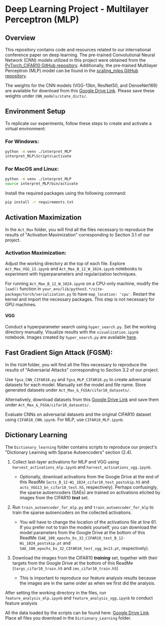 # Deep Learning Project - Multilayer Perceptron (MLP)

## Overview
This repository contains code and resources related to our international conference paper on deep learning. The pre-trained Convolutional Neural Network (CNN) models utilized in this project were obtained from the [PyTorch_CIFAR10 GitHub repository](https://github.com/huyvnphan/PyTorch_CIFAR10). Additionally, the pre-trained Multilayer Perceptron (MLP) model can be found in the [scaling_mlps GitHub repository](https://github.com/gregorbachmann/scaling_mlps).

The weights for the CNN models (VGG-13bn, ResNet50, and DenseNet169) are available for download from this [Google Drive Link](https://drive.google.com/drive/u/3/folders/16114hZHtzcx3UXa2FMGlNGh-jTjWB-cz). Please save these weights under `CNN_models/state_dicts/`.

## Environment Setup
To replicate our experiments, follow these steps to create and activate a virtual environment:

### For Windows:
```bash
python -m venv ./interpret_MLP
interpret_MLP\Scripts\activate
```

### For MacOS and Linux:
```bash
python -m venv ./interpret_MLP
source interpret_MLP/bin/activate
```

Install the required packages using the following command:
```bash
pip install -r requirements.txt
```

## Activation Maximization
In the `Act_Max` folder, you will find all the files necessary to reproduce the results of "Activation Maximization" corresponding to Section 3.1 of our project.

### Activation Maximization:
Adjust the working directory at the top of each file. Explore `Act_Max_VGG_13.ipynb` and `Act_Max_B_12_W_1024.ipynb` notebooks to experiment with hyperparameters and regularization techniques.

For running `Act_Max_B_12_W_1024.ipynb` on a CPU-only machine, modify the `load()` function in `your_env/lib/python3.*/site-package/torch/serialization.py` to have `map_location: 'cpu'`. Restart the kernel and import the necessary packages. This step is not necessary for GPU machines.

#### VGG
Conduct a hyperparameter search using `hyper_search.py`. Set the working directory manually. Visualize results with the `visualization.ipynb` notebook. Images created by `hyper_search.py` are available [here](https://drive.google.com/drive/u/3/folders/1FUrYC6vDdn8mwtCxXlNihVu6dKQtxJk3).

## Fast Gradient Sign Attack (FGSM):
In the `FGSM` folder, you will find all the files necessary to reproduce the results of "Adversarial Attacks" corresponding to Section 3.2 of our project.

Use `fgsa_CNN_CIFAR10.py` and `fgsa_MLP_CIFAR10.py` to create adversarial datasets for each model. Manually set the model and file name. Store generated datasets under `Act_Max_&_FGSA/cifar10_datasets/`.

Alternatively, download datasets from this [Google Drive Link](https://drive.google.com/drive/u/3/folders/16mf4ZqYUmD8vvn82w1l78DJBiVik75gQ) and save them under `Act_Max_&_FGSA/cifar10_datasets/`.

Evaluate CNNs on adversarial datasets and the original CIFAR10 dataset using `CIFAR10_CNN.ipynb`. For MLP, use `CIFAR10_MLP.ipynb`.

## Dictionary Learning
The `Dictionary_learning` folder contains scripts to reproduce our project's "Dictionary Learning with Sparse Autoencoders" section (2.4).

1. Collect last-layer activations for MLP and VGG using `harvest_activations_mlp.ipynb` and `harvest_activations_vgg.ipynb`.
   - Optionally, download activations from the Google Drive at the end of this ReadMe (`acts_B_12-Wi_1024_cifar10_test_postskip.h5` and `acts_VGG13_bn_cifar10_test.h5`, respectively). Perhaps confusingly, the sparse autoencoders (SAEs) are trained on activations elicited by images from the CIFAR10 ***test*** set.

2. Run `train_autoencoder_for_mlp.py` and `train_autoencoder_for_mlp` to train the sparse autoencoders on the collected activations.
   - You will have to change the location of the activations file at line 61. If you prefer not to train the models yourself, you can download the model parameters from the Google Drive at the bottom of this ReadMe (`SAE_100_epochs_bs_32_CIFAR10_test_B_12-Wi_1024_postskip.pt` and `SAE_100_epochs_bs_32_CIFAR10_test_vgg_bn13.pt`, respectively).

3. Download the images from the CIFAR10 ***training*** set, together with their targets from the Google Drive at the bottom of this ReadMe (`targs_cifar10_train.h5` and `ims_cifar10_train.h5`)
   - This is important to reproduce our feature analysis results because the images are in the same order as when we first did the analysis.

After setting the working directory in the files, run `feature_analysis_mlp.ipynb` and `feature_analysis_vgg.ipynb` to conduct feature analysis

All the data loaded by the scripts can be found here: [Google Drive Link](https://drive.google.com/drive/folders/1LVX-Qd6mpycTucePQl6INerHgdfTzkPc?usp=sharing). Place all files you download in the `Dictionary_Learning` folder.
